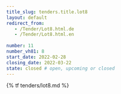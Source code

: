 ```yaml
---
title_slug: tenders.title.lot8
layout: default
redirect_from:
   - /Tender/Lot8.html.de
   - /Tender/Lot8.html.en
   
number: 11
number_vh81: 8
start_date: 2022-02-28
closing_date: 2022-03-22
state: closed # open, upcoming or closed
---
```


{% tf tenders/lot8.md %}

